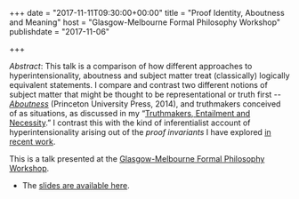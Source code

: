 +++
date = "2017-11-11T09:30:00+00:00"
title = "Proof Identity, Aboutness and Meaning"
host = "Glasgow-Melbourne Formal Philosophy Workshop"
publishdate = "2017-11-06"

+++

*Abstract*: This talk is a comparison of how different approaches to hyperintensionality, aboutness and subject matter treat (classically) logically equivalent statements. I compare and contrast two different notions of subject matter that might be thought to be representational or truth first -- *[Aboutness](https://www.amazon.com/Aboutness-Carl-G-Hempel-Lecture/dp/0691144958/consequentlyorg)* (Princeton University Press, 2014), and truthmakers conceived of as situations, as discussed in my “[Truthmakers, Entailment and Necessity](http://consequently.org/writing/ten/).” I contrast this with the kind of inferentialist account of hyperintensionality arising out of the *proof invariants* I have explored [in recent work](http://consequently.org/writing/proof-terms-for-classical-derivations/).

This is a talk presented at the [Glasgow-Melbourne Formal Philosophy Workshop](https://www.gla.ac.uk/schools/humanities/research/philosophyresearch/researchprojects/thewholetruth/formalphilosophy/).

* The [slides are available here](http://consequently.org/slides/proof-identity-aboutness-and-meaning.pdf).